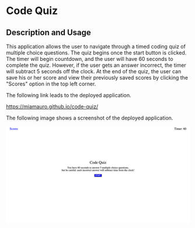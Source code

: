 # Code Quiz

## Description and Usage

This application allows the user to navigate through a timed coding quiz of multiple choice questions. The quiz begins once the start button is clicked. The timer will begin countdown, and the user will have 60 seconds to complete the quiz. However, if the user gets an answer incorrect, the timer will subtract 5 seconds off the clock. At the end of the quiz, the user can save his or her score and view their previously saved scores by clicking the "Scores" option in the top left corner.

The following link leads to the deployed application.

https://miamauro.github.io/code-quiz/

The following image shows a screenshot of the deployed application.

![plot](./assets/images/scrnshot.png)
